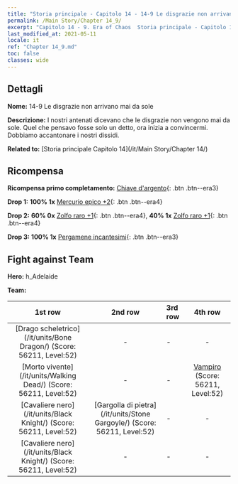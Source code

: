 ```yaml
---
title: "Storia principale - Capitolo 14 - 14-9 Le disgrazie non arrivano mai da sole"
permalink: /Main Story/Chapter 14_9/
excerpt: "Capitolo 14 - 9. Era of Chaos  Storia principale - Capitolo 14_9. 14-9 Le disgrazie non arrivano mai da sole"
last_modified_at: 2021-05-11
locale: it
ref: "Chapter 14_9.md"
toc: false
classes: wide
---
```


## Dettagli

 **Nome:** 14-9 Le disgrazie non arrivano mai da sole

 **Descrizione:** I nostri antenati dicevano che le disgrazie non vengono mai da sole. Quel che pensavo fosse solo un detto, ora inizia a convincermi. Dobbiamo accantonare i nostri dissidi.

 **Related to:** [Storia principale Capitolo 14](/it/Main Story/Chapter 14/)

## Ricompensa

 **Ricompensa primo completamento:** [Chiave d'argento](/ItemsIT/con_693/){: .btn .btn--era3}

 **Drop 1:** **100% 1x** [Mercurio epico +2](/ItemsIT/mat_49/){: .btn .btn--era4}

 **Drop 2:** **60% 0x** [Zolfo raro +1](/ItemsIT/mat_43/){: .btn .btn--era4}, **40% 1x** [Zolfo raro +1](/ItemsIT/mat_43/){: .btn .btn--era4}

 **Drop 3:** **100% 1x** [Pergamene incantesimi](/ItemsIT/con_694/){: .btn .btn--era3}


## Fight against Team
 **Hero:** h_Adelaide

 **Team:**


  | 1st row | 2nd row | 3rd row | 4th row |
  |:----:|:----:|:----|:----:|
  | [Drago scheletrico](/it/units/Bone Dragon/) (Score: 56211, Level:52)  | - | - | - |
  | [Morto vivente](/it/units/Walking Dead/) (Score: 56211, Level:52)  | - | - | [Vampiro](/it/units/Vampire/) (Score: 56211, Level:52)  |
  | [Cavaliere nero](/it/units/Black Knight/) (Score: 56211, Level:52)  | [Gargolla di pietra](/it/units/Stone Gargoyle/) (Score: 56211, Level:52)  | - | - |
  | [Cavaliere nero](/it/units/Black Knight/) (Score: 56211, Level:52)  | - | - | - |


